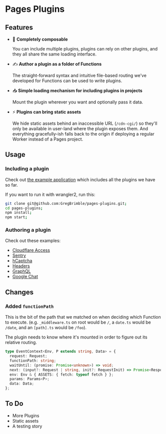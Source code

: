 # Pages Plugins

## Features

- 🥞 **Completely composable**

  You can include multiple plugins, plugins can rely on other plugins, and they all share the same loading interface.

- ✍️ **Author a plugin as a folder of Functions**

  The straight-forward syntax and intuitive file-based routing we've developed for Functions can be used to write plugins.

- 📥 **Simple loading mechanism for including plugins in projects**

  Mount the plugin wherever you want and optionally pass it data.

- ⚡️ **Plugins can bring static assets**

  We hide static assets behind an inaccessible URL (`/cdn-cgi/`) so they'll only be available in user-land where the plugin exposes them. And everything gracefully-ish falls back to the origin if deploying a regular Worker instead of a Pages project.

## Usage

### Including a plugin

Check out [the example application](./packages/example/README.md) which includes all the plugins we have so far.

If you want to run it with wrangler2, run this:

```sh
git clone git@github.com:GregBrimble/pages-plugins.git;
cd pages-plugins;
npm install;
npm start;
```

### Authoring a plugin

Check out these examples:

- [Cloudflare Access](./packages/cloudflare-access)
- [Sentry](./packages/sentry)
- [hCaptcha](./packages/hcaptcha)
- [Headers](./packages/headers)
- [GraphQL](./packages/graphql)
- [Google Chat](./packages/google-chat)

## Changes

### Added `functionPath`

This is the bit of the path that we matched on when deciding which Function to execute. (e.g. `_middleware.ts` on root would be `/`, a `date.ts` would be `/date`, and an `[path].ts` would be `/foo`).

The plugin needs to know where it's mounted in order to figure out its relative routing.

```ts
type EventContext<Env, P extends string, Data> = {
  request: Request;
  functionPath: string;
  waitUntil: (promise: Promise<unknown>) => void;
  next: (input?: Request | string, init?: RequestInit) => Promise<Response>;
  env: Env & { ASSETS: { fetch: typeof fetch } };
  params: Params<P>;
  data: Data;
};
```

## To Do

- More Plugins
- Static assets
- A testing story
